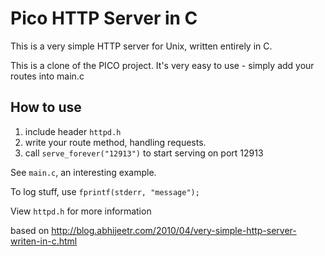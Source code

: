 # Pico HTTP Server in C 

This is a very simple HTTP server for Unix, written entirely in C.

This is a clone of the PICO project. It's very easy to use - simply add your routes into main.c

## How to use

1. include header `httpd.h`
2. write your route method, handling requests.
3. call `serve_forever("12913")` to start serving on port 12913

See `main.c`, an interesting example.

To log stuff, use `fprintf(stderr, "message");`

View `httpd.h` for more information

based on <http://blog.abhijeetr.com/2010/04/very-simple-http-server-writen-in-c.html>

